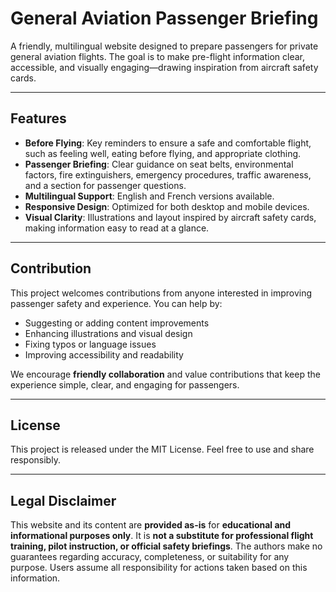# General Aviation Passenger Briefing

A friendly, multilingual website designed to prepare passengers for private general aviation flights. The goal is to make pre-flight information clear, accessible, and visually engaging—drawing inspiration from aircraft safety cards.

---

## Features

- **Before Flying**: Key reminders to ensure a safe and comfortable flight, such as feeling well, eating before flying, and appropriate clothing.  
- **Passenger Briefing**: Clear guidance on seat belts, environmental factors, fire extinguishers, emergency procedures, traffic awareness, and a section for passenger questions.  
- **Multilingual Support**: English and French versions available.  
- **Responsive Design**: Optimized for both desktop and mobile devices.  
- **Visual Clarity**: Illustrations and layout inspired by aircraft safety cards, making information easy to read at a glance.

---

## Contribution

This project welcomes contributions from anyone interested in improving passenger safety and experience. You can help by:

- Suggesting or adding content improvements  
- Enhancing illustrations and visual design  
- Fixing typos or language issues  
- Improving accessibility and readability  

We encourage **friendly collaboration** and value contributions that keep the experience simple, clear, and engaging for passengers.

---

## License

This project is released under the MIT License. Feel free to use and share responsibly.

---

## Legal Disclaimer

This website and its content are **provided as-is** for **educational and informational purposes only**. It is **not a substitute for professional flight training, pilot instruction, or official safety briefings**. The authors make no guarantees regarding accuracy, completeness, or suitability for any purpose. Users assume all responsibility for actions taken based on this information.